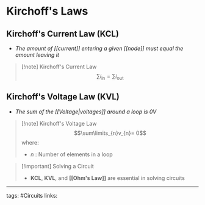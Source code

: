 # Kirchoff's Laws

## Kirchoff's Current Law (KCL)
- *The amount of [[current]] entering a given [[node]] must equal the amount leaving it*

> [!note] Kirchoff's Current Law
> $$\sum i_{\text{in}} = \sum i_\text{out}$$
 
## Kirchoff's Voltage Law (KVL)
- *The sum of the [[Voltage|voltages]] around a loop is 0$V$*

> [!note] Kirchoff's Voltage Law
> $$\sum\limits_{n}v_{n}= 0$$ where: 
> - $n$ : Number of elements in a loop

> [!important] Solving a Circuit
> - **KCL**, **KVL**, and **[[Ohm's Law]]** are essential in solving circuits

---
tags: #Circuits
links: